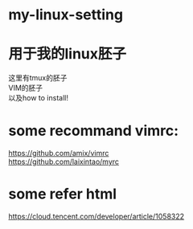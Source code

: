 # my-linux-setting
# 用于我的linux胚子
这里有tmux的胚子  
VIM的胚子  
以及how to install!  


# some recommand vimrc:
https://github.com/amix/vimrc  
https://github.com/laixintao/myrc  

# some refer html
https://cloud.tencent.com/developer/article/1058322  

